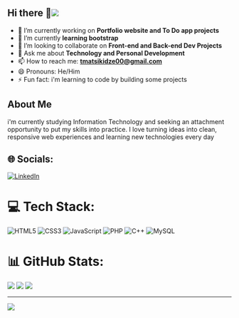 ## Hi there 👋[![](https://visitcount.itsvg.in/api?id=tafadzwamatsikidze&icon=4&color=0)](https://visitcount.itsvg.in)

- 🔭 I’m currently working on **Portfolio website and To Do app projects**
- 🌱 I’m currently **learning bootstrap**
- 👯 I’m looking to collaborate on **Front-end and Back-end Dev Projects**
- 💬 Ask me about **Technology and Personal Development**
- 📫 How to reach me: **tmatsikidze00@gmail.com**
- 😄 Pronouns: He/Him
- ⚡ Fun fact: i'm learning to code by building some projects

## About Me
i'm currently studying Information Technology and seeking an attachment opportunity to put my skills into practice. I love turning ideas into clean, responsive web experiences and learning new technologies every day
  



## 🌐 Socials:
[![LinkedIn](https://img.shields.io/badge/LinkedIn-%230077B5.svg?logo=linkedin&logoColor=white)](https://linkedin.com/in/www.linkedin.com/in/tafadzwa-matsikidze) 

# 💻 Tech Stack:
![HTML5](https://img.shields.io/badge/html5-%23E34F26.svg?style=for-the-badge&logo=html5&logoColor=white) ![CSS3](https://img.shields.io/badge/css3-%231572B6.svg?style=for-the-badge&logo=css3&logoColor=white) ![JavaScript](https://img.shields.io/badge/javascript-%23323330.svg?style=for-the-badge&logo=javascript&logoColor=%23F7DF1E) ![PHP](https://img.shields.io/badge/php-%23777BB4.svg?style=for-the-badge&logo=php&logoColor=white) ![C++](https://img.shields.io/badge/c++-%2300599C.svg?style=for-the-badge&logo=c%2B%2B&logoColor=white) ![MySQL](https://img.shields.io/badge/mysql-4479A1.svg?style=for-the-badge&logo=mysql&logoColor=white)
# 📊 GitHub Stats:
![](https://github-readme-stats.vercel.app/api?username=tafadzwamatsikidze&theme=dark&hide_border=false&include_all_commits=false&count_private=false)
![](https://nirzak-streak-stats.vercel.app/?user=tafadzwamatsikidze&theme=dark&hide_border=false)
![](https://github-readme-stats.vercel.app/api/top-langs/?username=tafadzwamatsikidze&theme=dark&hide_border=false&include_all_commits=false&count_private=false&layout=compact)

---
[![](https://visitcount.itsvg.in/api?id=tafadzwamatsikidze&icon=4&color=0)](https://visitcount.itsvg.in)

<!-- Proudly created with GPRM ( https://gprm.itsvg.in ) -->
